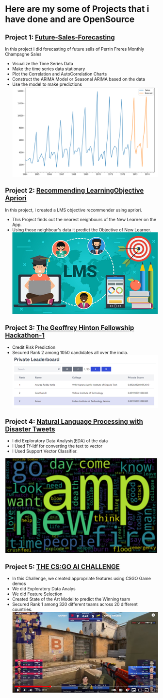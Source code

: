 # Here are my some of Projects that i have done and are OpenSource
## Project 1: [Future-Sales-Forecasting](https://github.com/amanG251314/Future-Sales-Forecasting)
In this project i did forecasting of future sells of Perrin Freres Monthly Champagne Sales
- Visualize the Time Series Data
- Make the time series data stationary
- Plot the Correlation and AutoCorrelation Charts
- Construct the ARIMA Model or Seasonal ARIMA based on the data
- Use the model to make predictions
[![](/Images/Forecasting.png)](https://github.com/amanG251314/Future-Sales-Forecasting)

## Project 2: [Recommending LearningObjective Apriori](https://github.com/amanG251314/Recommending_LearningObjective_Apriori)
In this project, i created a LMS objective recommender using apriori.
- This Project finds out the nearest neighbours of the New Learner on the App.
- Using those neighbour's data it predict the Objective of New Learner. 
[![](/Images/LMS.jpg)](https://github.com/amanG251314/Recommending_LearningObjective_Apriori)

## Project 3: [The Geoffrey Hinton Fellowship Hackathon-1](https://github.com/amanG251314/GHF_Hackathon_1)
-  Credit Risk Prediction
- Secured Rank 2 among 1050 candidates all over the india.
[![](/Images/Capture.PNG)](https://hack.univ.ai/leaderboard/private)

## Project 4: [Natural Language Processing with Disaster Tweets](https://github.com/amanG251314/Twitter_Disaster_)
- I did Exploratory Data Analysis(EDA) of the data
- I Used Tf-Idf for converting the text to vector
- I Used Support Vector Classifier.

[![](/Images/tweeter.png)](https://github.com/amanG251314/Twitter_Disaster_)

## Project 5: [THE CS:GO AI CHALLENGE](https://csgo.greatercph.com/)
- In this Challenge, we created appropriate features using CSGO Game demos
- We did Exploratory Data Analys
- We did Feature Selection
- Created State of the Art Model to predict the Winning team
- Secured Rank 1 among 320 different teams across 20 different countries.
[![](/Images/csgoo.PNG)](https://www.youtube.com/watch?v=CwCvU9XSpz4)





